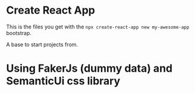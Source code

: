 # Create React App

This is the files you get with the `npx create-react-app new my-awesome-app` bootstrap.

A base to start projects from.

# Using FakerJs (dummy data) and SemanticUi css library
